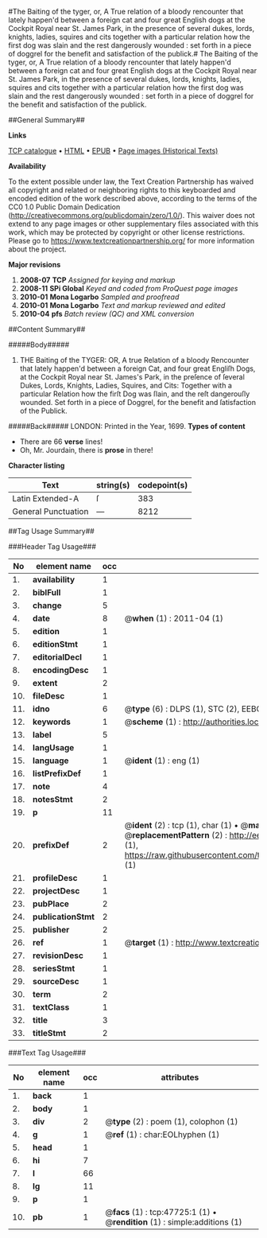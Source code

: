 #The Baiting of the tyger, or, A True relation of a bloody rencounter that lately happen'd between a foreign cat and four great English dogs at the Cockpit Royal near St. James Park, in the presence of several dukes, lords, knights, ladies, squires and cits together with a particular relation how the first dog was slain and the rest dangerously wounded : set forth in a piece of doggrel for the benefit and satisfaction of the publick.#
The Baiting of the tyger, or, A True relation of a bloody rencounter that lately happen'd between a foreign cat and four great English dogs at the Cockpit Royal near St. James Park, in the presence of several dukes, lords, knights, ladies, squires and cits together with a particular relation how the first dog was slain and the rest dangerously wounded : set forth in a piece of doggrel for the benefit and satisfaction of the publick.

##General Summary##

**Links**

[TCP catalogue](http://www.ota.ox.ac.uk/tcp/)  • 
[HTML](http://tei.it.ox.ac.uk/tcp/Texts-HTML/free/A29/A29552.html)  • 
[EPUB](http://tei.it.ox.ac.uk/tcp/Texts-EPUB/free/A29/A29552.epub) • 
[Page images (Historical Texts)](https://historicaltexts.jisc.ac.uk/eebo-11403299e)

**Availability**

To the extent possible under law, the Text Creation Partnership has waived all copyright and related or neighboring rights to this keyboarded and encoded edition of the work described above, according to the terms of the CC0 1.0 Public Domain Dedication (http://creativecommons.org/publicdomain/zero/1.0/). This waiver does not extend to any page images or other supplementary files associated with this work, which may be protected by copyright or other license restrictions. Please go to https://www.textcreationpartnership.org/ for more information about the project.

**Major revisions**

1. __2008-07__ __TCP__ *Assigned for keying and markup*
1. __2008-11__ __SPi Global__ *Keyed and coded from ProQuest page images*
1. __2010-01__ __Mona Logarbo__ *Sampled and proofread*
1. __2010-01__ __Mona Logarbo__ *Text and markup reviewed and edited*
1. __2010-04__ __pfs__ *Batch review (QC) and XML conversion*

##Content Summary##

#####Body#####

1. THE Baiting of the TYGER: OR, A true Relation of a bloody Rencounter that lately happen'd between a foreign Cat, and four great Engliſh Dogs, at the Cockpit Royal near St. James's Park, in the preſence of ſeveral Dukes, Lords, Knights, Ladies, Squires, and Cits: Together with a particular Relation how the firſt Dog was ſlain, and the reſt dangerouſly wounded. Set forth in a piece of Doggrel, for the benefit and ſatisfaction of the Publick.

#####Back#####
LONDON: Printed in the Year, 1699.
**Types of content**

  * There are 66 **verse** lines!
  * Oh, Mr. Jourdain, there is **prose** in there!

**Character listing**


|Text|string(s)|codepoint(s)|
|---|---|---|
|Latin Extended-A|ſ|383|
|General Punctuation|—|8212|

##Tag Usage Summary##

###Header Tag Usage###

|No|element name|occ|attributes|
|---|---|---|---|
|1.|__availability__|1||
|2.|__biblFull__|1||
|3.|__change__|5||
|4.|__date__|8| @__when__ (1) : 2011-04 (1)|
|5.|__edition__|1||
|6.|__editionStmt__|1||
|7.|__editorialDecl__|1||
|8.|__encodingDesc__|1||
|9.|__extent__|2||
|10.|__fileDesc__|1||
|11.|__idno__|6| @__type__ (6) : DLPS (1), STC (2), EEBO-CITATION (1), OCLC (1), VID (1)|
|12.|__keywords__|1| @__scheme__ (1) : http://authorities.loc.gov/ (1)|
|13.|__label__|5||
|14.|__langUsage__|1||
|15.|__language__|1| @__ident__ (1) : eng (1)|
|16.|__listPrefixDef__|1||
|17.|__note__|4||
|18.|__notesStmt__|2||
|19.|__p__|11||
|20.|__prefixDef__|2| @__ident__ (2) : tcp (1), char (1)  •  @__matchPattern__ (2) : ([0-9\-]+):([0-9IVX]+) (1), (.+) (1)  •  @__replacementPattern__ (2) : http://eebo.chadwyck.com/downloadtiff?vid=$1&page=$2 (1), https://raw.githubusercontent.com/textcreationpartnership/Texts/master/tcpchars.xml#$1 (1)|
|21.|__profileDesc__|1||
|22.|__projectDesc__|1||
|23.|__pubPlace__|2||
|24.|__publicationStmt__|2||
|25.|__publisher__|2||
|26.|__ref__|1| @__target__ (1) : http://www.textcreationpartnership.org/docs/. (1)|
|27.|__revisionDesc__|1||
|28.|__seriesStmt__|1||
|29.|__sourceDesc__|1||
|30.|__term__|2||
|31.|__textClass__|1||
|32.|__title__|3||
|33.|__titleStmt__|2||


###Text Tag Usage###

|No|element name|occ|attributes|
|---|---|---|---|
|1.|__back__|1||
|2.|__body__|1||
|3.|__div__|2| @__type__ (2) : poem (1), colophon (1)|
|4.|__g__|1| @__ref__ (1) : char:EOLhyphen (1)|
|5.|__head__|1||
|6.|__hi__|7||
|7.|__l__|66||
|8.|__lg__|11||
|9.|__p__|1||
|10.|__pb__|1| @__facs__ (1) : tcp:47725:1 (1)  •  @__rendition__ (1) : simple:additions (1)|
